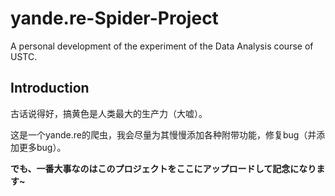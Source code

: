 # yande.re-Spider-Project
A personal development of the experiment of the Data Analysis course of USTC.

## Introduction

古话说得好，搞黄色是人类最大的生产力（大嘘）。

这是一个yande.re的爬虫，我会尽量为其慢慢添加各种附带功能，修复bug（并添加更多bug）。

**でも、一番大事なのはこのプロジェクトをここにアップロードして記念になります~**

